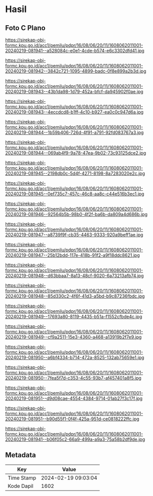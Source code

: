 # Hasil

## Foto C Plano

https://sirekap-obj-formc.kpu.go.id/acc1/pemilu/pdpr/16/08/06/20/11/1608062011001-20240219-081941--a528084c-e0e1-4cde-b574-e6c3302dfd41.jpg

https://sirekap-obj-formc.kpu.go.id/acc1/pemilu/pdpr/16/08/06/20/11/1608062011001-20240219-081942--3842c721-1095-4899-badc-0f8e899a2b3d.jpg

https://sirekap-obj-formc.kpu.go.id/acc1/pemilu/pdpr/16/08/06/20/11/1608062011001-20240219-081943--43b1da98-1d79-452a-bfcf-da945902f0ae.jpg

https://sirekap-obj-formc.kpu.go.id/acc1/pemilu/pdpr/16/08/06/20/11/1608062011001-20240219-081943--4eccdcd8-b1ff-4c10-b927-ea0c0c947d6a.jpg

https://sirekap-obj-formc.kpu.go.id/acc1/pemilu/pdpr/16/08/06/20/11/1608062011001-20240219-081944--1b59b406-726d-4f91-a791-92fd083767a3.jpg

https://sirekap-obj-formc.kpu.go.id/acc1/pemilu/pdpr/16/08/06/20/11/1608062011001-20240219-081944--069ab4f9-9a78-47ea-9b02-73c93125dce2.jpg

https://sirekap-obj-formc.kpu.go.id/acc1/pemilu/pdpr/16/08/06/20/11/1608062011001-20240219-081945--2198db0c-5d4f-4271-8198-8a7283020e2c.jpg

https://sirekap-obj-formc.kpu.go.id/acc1/pemilu/pdpr/16/08/06/20/11/1608062011001-20240219-081945--0ef735c7-457c-46c8-aa8c-c44e516b3ec1.jpg

https://sirekap-obj-formc.kpu.go.id/acc1/pemilu/pdpr/16/08/06/20/11/1608062011001-20240219-081946--92564b5b-98b0-4f2f-ba6b-da809a4d686b.jpg

https://sirekap-obj-formc.kpu.go.id/acc1/pemilu/pdpr/16/08/06/20/11/1608062011001-20240219-081947--a8739f9f-cb35-4463-9333-920a9beff1ae.jpg

https://sirekap-obj-formc.kpu.go.id/acc1/pemilu/pdpr/16/08/06/20/11/1608062011001-20240219-081947--25b12bdd-117e-418b-91f2-a9f18ddc8621.jpg

https://sirekap-obj-formc.kpu.go.id/acc1/pemilu/pdpr/16/08/06/20/11/1608062011001-20240219-081948--d63bbaa7-8a13-48cf-9020-6a73213afb74.jpg

https://sirekap-obj-formc.kpu.go.id/acc1/pemilu/pdpr/16/08/06/20/11/1608062011001-20240219-081948--85d330c2-4f6f-41d3-a5bd-b9c87236fbdc.jpg

https://sirekap-obj-formc.kpu.go.id/acc1/pemilu/pdpr/16/08/06/20/11/1608062011001-20240219-081949--17693a80-8119-4435-b51a-f1552cfbde4c.jpg

https://sirekap-obj-formc.kpu.go.id/acc1/pemilu/pdpr/16/08/06/20/11/1608062011001-20240219-081949--cf9a2511-15e3-4360-a468-a13919b2f7e9.jpg

https://sirekap-obj-formc.kpu.go.id/acc1/pemilu/pdpr/16/08/06/20/11/1608062011001-20240219-081950--a6bf4334-b714-472a-8525-132ab75659e1.jpg

https://sirekap-obj-formc.kpu.go.id/acc1/pemilu/pdpr/16/08/06/20/11/1608062011001-20240219-081950--7fea5f7d-c353-4c55-93b7-af457401a8f5.jpg

https://sirekap-obj-formc.kpu.go.id/acc1/pemilu/pdpr/16/08/06/20/11/1608062011001-20240219-081951--d9d08cae-4554-4384-9714-01ab27f3c17f.jpg

https://sirekap-obj-formc.kpu.go.id/acc1/pemilu/pdpr/16/08/06/20/11/1608062011001-20240219-081951--b90d55f1-0f4f-425a-951d-ce0818222ffc.jpg

https://sirekap-obj-formc.kpu.go.id/acc1/pemilu/pdpr/16/08/06/20/11/1608062011001-20240219-081941--b06f05c2-66a9-499a-a9a3-75a58b2df9de.jpg


## Metadata

| Key        | Value               |
| ---------- | ------------------- |
| Time Stamp | 2024-02-19 09:03:04 |
| Kode Dapil | 1602                |



